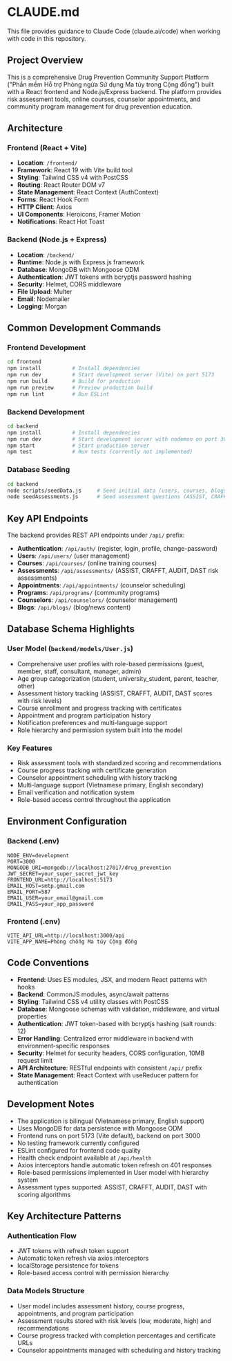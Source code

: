 # CLAUDE.md

This file provides guidance to Claude Code (claude.ai/code) when working with code in this repository.

## Project Overview

This is a comprehensive Drug Prevention Community Support Platform ("Phần mềm Hỗ trợ Phòng ngừa Sử dụng Ma túy trong Cộng đồng") built with a React frontend and Node.js/Express backend. The platform provides risk assessment tools, online courses, counselor appointments, and community program management for drug prevention education.

## Architecture

### Frontend (React + Vite)

- **Location**: `/frontend/`
- **Framework**: React 19 with Vite build tool
- **Styling**: Tailwind CSS v4 with PostCSS
- **Routing**: React Router DOM v7
- **State Management**: React Context (AuthContext)
- **Forms**: React Hook Form
- **HTTP Client**: Axios
- **UI Components**: Heroicons, Framer Motion
- **Notifications**: React Hot Toast

### Backend (Node.js + Express)

- **Location**: `/backend/`
- **Runtime**: Node.js with Express.js framework
- **Database**: MongoDB with Mongoose ODM
- **Authentication**: JWT tokens with bcryptjs password hashing
- **Security**: Helmet, CORS middleware
- **File Upload**: Multer
- **Email**: Nodemailer
- **Logging**: Morgan

## Common Development Commands

### Frontend Development

```bash
cd frontend
npm install          # Install dependencies
npm run dev          # Start development server (Vite) on port 5173
npm run build        # Build for production
npm run preview      # Preview production build
npm run lint         # Run ESLint
```

### Backend Development

```bash
cd backend
npm install          # Install dependencies
npm run dev          # Start development server with nodemon on port 3000
npm start            # Start production server
npm test             # Run tests (currently not implemented)
```

### Database Seeding

```bash
cd backend
node scripts/seedData.js     # Seed initial data (users, courses, blogs, counselors)
node seedAssessments.js      # Seed assessment questions (ASSIST, CRAFFT, AUDIT, DAST)
```

## Key API Endpoints

The backend provides REST API endpoints under `/api/` prefix:

- **Authentication**: `/api/auth/` (register, login, profile, change-password)
- **Users**: `/api/users/` (user management)
- **Courses**: `/api/courses/` (online training courses)
- **Assessments**: `/api/assessments/` (ASSIST, CRAFFT, AUDIT, DAST risk assessments)
- **Appointments**: `/api/appointments/` (counselor scheduling)
- **Programs**: `/api/programs/` (community programs)
- **Counselors**: `/api/counselors/` (counselor management)
- **Blogs**: `/api/blogs/` (blog/news content)

## Database Schema Highlights

### User Model (`backend/models/User.js`)

- Comprehensive user profiles with role-based permissions (guest, member, staff, consultant, manager, admin)
- Age group categorization (student, university_student, parent, teacher, other)
- Assessment history tracking (ASSIST, CRAFFT, AUDIT, DAST scores with risk levels)
- Course enrollment and progress tracking with certificates
- Appointment and program participation history
- Notification preferences and multi-language support
- Role hierarchy and permission system built into the model

### Key Features

- Risk assessment tools with standardized scoring and recommendations
- Course progress tracking with certificate generation
- Counselor appointment scheduling with history tracking
- Multi-language support (Vietnamese primary, English secondary)
- Email verification and notification system
- Role-based access control throughout the application

## Environment Configuration

### Backend (.env)

```env
NODE_ENV=development
PORT=3000
MONGODB_URI=mongodb://localhost:27017/drug_prevention
JWT_SECRET=your_super_secret_jwt_key
FRONTEND_URL=http://localhost:5173
EMAIL_HOST=smtp.gmail.com
EMAIL_PORT=587
EMAIL_USER=your_email@gmail.com
EMAIL_PASS=your_app_password
```

### Frontend (.env)

```env
VITE_API_URL=http://localhost:3000/api
VITE_APP_NAME=Phòng chống Ma túy Cộng đồng
```

## Code Conventions

- **Frontend**: Uses ES modules, JSX, and modern React patterns with hooks
- **Backend**: CommonJS modules, async/await patterns
- **Styling**: Tailwind CSS v4 utility classes with PostCSS
- **Database**: Mongoose schemas with validation, middleware, and virtual properties
- **Authentication**: JWT token-based with bcryptjs hashing (salt rounds: 12)
- **Error Handling**: Centralized error middleware in backend with environment-specific responses
- **Security**: Helmet for security headers, CORS configuration, 10MB request limit
- **API Architecture**: RESTful endpoints with consistent `/api/` prefix
- **State Management**: React Context with useReducer pattern for authentication

## Development Notes

- The application is bilingual (Vietnamese primary, English support)
- Uses MongoDB for data persistence with Mongoose ODM
- Frontend runs on port 5173 (Vite default), backend on port 3000
- No testing framework currently configured
- ESLint configured for frontend code quality
- Health check endpoint available at `/api/health`
- Axios interceptors handle automatic token refresh on 401 responses
- Role-based permissions implemented in User model with hierarchy system
- Assessment types supported: ASSIST, CRAFFT, AUDIT, DAST with scoring algorithms

## Key Architecture Patterns

### Authentication Flow

- JWT tokens with refresh token support
- Automatic token refresh via axios interceptors
- localStorage persistence for tokens
- Role-based access control with permission hierarchy

### Data Models Structure

- User model includes assessment history, course progress, appointments, and program participation
- Assessment results stored with risk levels (low, moderate, high) and recommendations
- Course progress tracked with completion percentages and certificate URLs
- Counselor appointments managed with scheduling and history tracking
